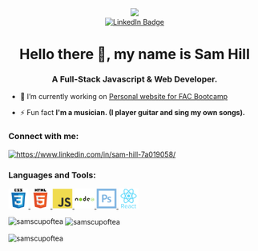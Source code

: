 <div id="header" align="center">
  <img src="https://github.com/samscupoftea/samscupoftea/assets/116380619/a7eded8b-e623-43d6-8b16-e5bcda4a4b98" width="250"/>
<div id="badges">
  <a href="https://www.linkedin.com/in/sam-hill-7a019058/">
    <img src="https://img.shields.io/badge/LinkedIn-blue?style=for-the-badge&logo=linkedin&logoColor=white" alt="LinkedIn Badge"/>
  </a>
</div>
</div>








<h1 align="center">Hello there 👋,  my name is Sam Hill</h1>
<h3 align="center">A Full-Stack Javascript & Web Developer.</h3>

- 🔭 I’m currently working on [Personal website for FAC Bootcamp](https://github.com/samscupoftea/FAC-Website-Project)

- ⚡ Fun fact **I'm a musician. (I player guitar and sing my own songs).**

<h3 align="left">Connect with me:</h3>
<p align="left">
<a href="https://linkedin.com/in/https://www.linkedin.com/in/sam-hill-7a019058/" target="blank"><img align="center" src="https://raw.githubusercontent.com/rahuldkjain/github-profile-readme-generator/master/src/images/icons/Social/linked-in-alt.svg" alt="https://www.linkedin.com/in/sam-hill-7a019058/" height="30" width="40" /></a>
</p>

<h3 align="left">Languages and Tools:</h3>
<p align="left"> <a href="https://www.w3schools.com/css/" target="_blank" rel="noreferrer"> <img src="https://raw.githubusercontent.com/devicons/devicon/master/icons/css3/css3-original-wordmark.svg" alt="css3" width="40" height="40"/> </a> <a href="https://www.w3.org/html/" target="_blank" rel="noreferrer"> <img src="https://raw.githubusercontent.com/devicons/devicon/master/icons/html5/html5-original-wordmark.svg" alt="html5" width="40" height="40"/> </a> <a href="https://developer.mozilla.org/en-US/docs/Web/JavaScript" target="_blank" rel="noreferrer"> <img src="https://raw.githubusercontent.com/devicons/devicon/master/icons/javascript/javascript-original.svg" alt="javascript" width="40" height="40"/> </a> <a href="https://nodejs.org" target="_blank" rel="noreferrer"> <img src="https://raw.githubusercontent.com/devicons/devicon/master/icons/nodejs/nodejs-original-wordmark.svg" alt="nodejs" width="40" height="40"/> </a> <a href="https://www.photoshop.com/en" target="_blank" rel="noreferrer"> <img src="https://raw.githubusercontent.com/devicons/devicon/master/icons/photoshop/photoshop-line.svg" alt="photoshop" width="40" height="40"/> </a> <a href="https://reactjs.org/" target="_blank" rel="noreferrer"> <img src="https://raw.githubusercontent.com/devicons/devicon/master/icons/react/react-original-wordmark.svg" alt="react" width="40" height="40"/> </a> </p>

<p><img align="left" src="https://github-readme-stats.vercel.app/api/top-langs?username=samscupoftea&show_icons=true&locale=en&layout=compact" alt="samscupoftea" /></p>

<p>&nbsp;<img align="center" src="https://github-readme-stats.vercel.app/api?username=samscupoftea&show_icons=true&locale=en" alt="samscupoftea" /></p>

<p><img align="center" src="https://github-readme-streak-stats.herokuapp.com/?user=samscupoftea&" alt="samscupoftea" /></p>
